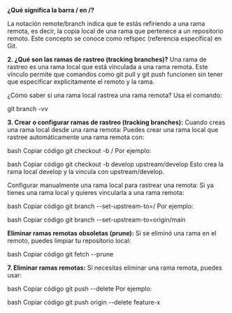 **¿Qué significa la barra / en <remote>/<branch>?**

La notación remote/branch indica que te estás refiriendo a una rama remota, es decir, la copia local de una rama que pertenece a un repositorio remoto. Este concepto se conoce como refspec (referencia específica) en Git.

**2. ¿Qué son las ramas de rastreo (tracking branches)?**
Una rama de rastreo es una rama local que está vinculada a una rama remota. Este vínculo permite que comandos como git pull y git push funcionen sin tener que especificar explícitamente el remoto y la rama.

¿Cómo saber si una rama local rastrea una rama remota?
Usa el comando:

git branch -vv

**3. Crear o configurar ramas de rastreo (tracking branches):**
Cuando creas una rama local desde una rama remota:
Puedes crear una rama local que rastree automáticamente una rama remota con:

bash
Copiar código
git checkout -b <local-branch> <remote>/<branch>
Por ejemplo:

bash
Copiar código
git checkout -b develop upstream/develop
Esto crea la rama local develop y la vincula con upstream/develop.

Configurar manualmente una rama local para rastrear una remota:
Si ya tienes una rama local y quieres vincularla a una rama remota:

bash
Copiar código
git branch --set-upstream-to=<remote>/<branch>
Por ejemplo:

bash
Copiar código
git branch --set-upstream-to=origin/main

**Eliminar ramas remotas obsoletas (prune):**
Si se eliminó una rama en el remoto, puedes limpiar tu repositorio local:

bash
Copiar código
git fetch --prune

**7. Eliminar ramas remotas:**
Si necesitas eliminar una rama remota, puedes usar:

bash
Copiar código
git push <remote> --delete <branch>
Por ejemplo:

bash
Copiar código
git push origin --delete feature-x